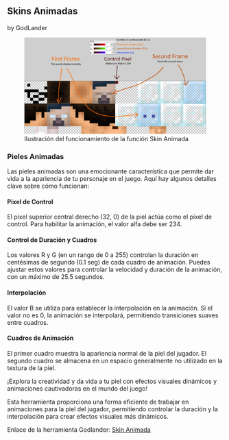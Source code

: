 ## Skins Animadas

by GodLander

<figure>
    <img src="/.gitbook/assets/img/preview/animated_skin.png" alt="">
    <figcaption>Ilustración del funcionamiento de la función Skin Animada</figcaption>
</figure>

### Pieles Animadas

Las pieles animadas son una emocionante característica que permite dar vida a la apariencia de tu personaje en el juego. Aquí hay algunos detalles clave sobre cómo funcionan:

#### Píxel de Control

El píxel superior central derecho (32, 0) de la piel actúa como el píxel de control. Para habilitar la animación, el valor alfa debe ser 234.

#### Control de Duración y Cuadros

Los valores R y G (en un rango de 0 a 255) controlan la duración en centésimas de segundo (0.1 seg) de cada cuadro de animación. Puedes ajustar estos valores para controlar la velocidad y duración de la animación, con un máximo de 25.5 segundos.

#### Interpolación

El valor B se utiliza para establecer la interpolación en la animación. Si el valor no es 0, la animación se interpolará, permitiendo transiciones suaves entre cuadros.

#### Cuadros de Animación

El primer cuadro muestra la apariencia normal de la piel del jugador. El segundo cuadro se almacena en un espacio generalmente no utilizado en la textura de la piel.

¡Explora la creatividad y da vida a tu piel con efectos visuales dinámicos y animaciones cautivadoras en el mundo del juego!

Esta herramienta proporciona una forma eficiente de trabajar en animaciones para la piel del jugador, permitiendo controlar la duración y la interpolación para crear efectos visuales más dinámicos.

Enlace de la herramienta Godlander: [Skin Animada](https://jsfiddle.net/Godlander/5sen7Lw1/137/)